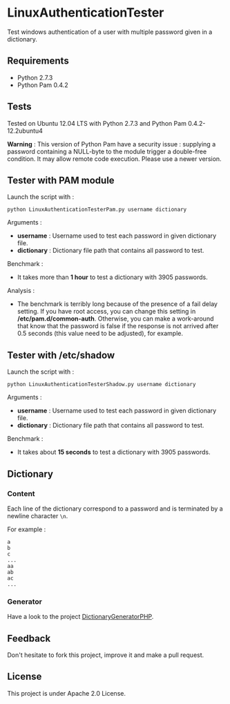 LinuxAuthenticationTester
=========================

Test windows authentication of a user with multiple password given in a dictionary.

## Requirements

* Python 2.7.3
* Python Pam 0.4.2

## Tests

Tested on Ubuntu 12.04 LTS with Python 2.7.3 and Python Pam 0.4.2-12.2ubuntu4

**Warning** : This version of Python Pam have a security issue : supplying a password containing a NULL-byte to the module trigger a double-free condition. It may allow remote code execution. Please use a newer version.

## Tester with PAM module

Launch the script with :
```
python LinuxAuthenticationTesterPam.py username dictionary
```

Arguments : 
* **username** : Username used to test each password in given dictionary file.
* **dictionary** : Dictionary file path that contains all password to test.

Benchmark :
* It takes more than **1 hour** to test a dictionary with 3905 passwords. 

Analysis : 

* The benchmark is terribly long because of the presence of a fail delay setting. If you have root access, you can change this setting in **/etc/pam.d/common-auth**. Otherwise, you can make a work-around that know that the password is false if the response is not arrived after 0.5 seconds (this value need to be adjusted), for example.

## Tester with /etc/shadow

Launch the script with :
```
python LinuxAuthenticationTesterShadow.py username dictionary
```

Arguments : 
* **username** : Username used to test each password in given dictionary file.
* **dictionary** : Dictionary file path that contains all password to test.

Benchmark :
* It takes about **15 seconds** to test a dictionary with 3905 passwords.

## Dictionary

### Content

Each line of the dictionary correspond to a password and is terminated by a newline character ```\n```.

For example :
```
a
b
c
...
aa
ab
ac
...
```

### Generator

Have a look to the project [DictionaryGeneratorPHP](https://github.com/Chavjoh/DictionaryGeneratorPHP).

## Feedback

Don't hesitate to fork this project, improve it and make a pull request.

## License

This project is under Apache 2.0 License.
